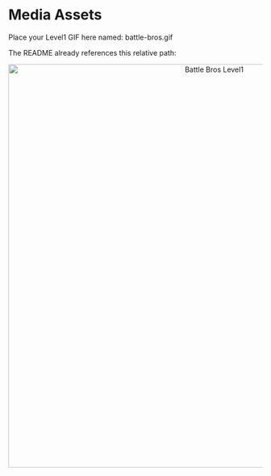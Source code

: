 Media Assets
============

Place your Level1 GIF here named: battle-bros.gif

The README already references this relative path:

<div align="center">
  <img src="assets/gifs/battle-bros.gif" alt="Battle Bros Level1" width="800"/>
</div>


